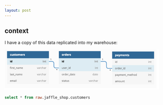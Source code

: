 ```yaml
---
layout: post
---
```

## context

I have a copy of this data replicated into my warehouse:

![Picture example](images/er_diagram.png)

```sql
select * from raw.jaffle_shop.customers
```

